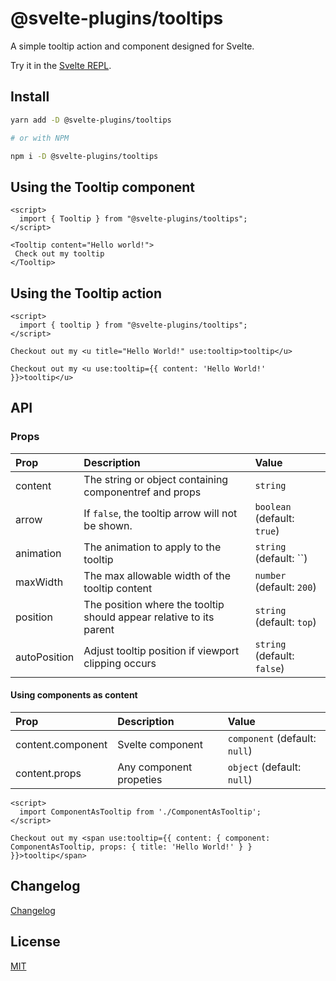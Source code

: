 # @svelte-plugins/tooltips

A simple tooltip action and component designed for Svelte.

Try it in the [Svelte REPL](https://svelte.dev/repl/e63e262a91834400aa567b9b0d20675a?version=3.49.0).

## Install

```bash
yarn add -D @svelte-plugins/tooltips

# or with NPM

npm i -D @svelte-plugins/tooltips
```

## Using the Tooltip component
```svelte
<script>
  import { Tooltip } from "@svelte-plugins/tooltips";
</script>

<Tooltip content="Hello world!">
 Check out my tooltip
</Tooltip>
```

## Using the Tooltip action

```svelte
<script>
  import { tooltip } from "@svelte-plugins/tooltips";
</script>

Checkout out my <u title="Hello World!" use:tooltip>tooltip</u>

Checkout out my <u use:tooltip={{ content: 'Hello World!' }}>tooltip</u>
```

## API

### Props
| Prop         | Description                                                         | Value                                           |
| :----------- | :------------------------------------------------------------------ | :---------------------------------------------- |
| content      | The string or object containing componentref and props              | `string` | `object` component (default: ``)     |
| arrow        | If `false`, the tooltip arrow will not be shown.                    | `boolean` (default: `true`)                     |
| animation    | The animation to apply to the tooltip                               | `string` (default: ``)                          |
| maxWidth     | The max allowable width of the tooltip content                      | `number` (default: `200`)                       |
| position     | The position where the tooltip should appear relative to its parent | `string` (default: `top`)                       |
| autoPosition | Adjust tooltip position if viewport clipping occurs                 | `string` (default: `false`)                     |

#### Using components as content
| Prop              | Description                                                    | Value                               |
| :-----------------| :------------------------------------------------------------- | :---------------------------------- |
| content.component | Svelte component                                               | `component` (default: `null`)       |
| content.props     | Any component propeties                                        | `object` (default: `null`)          |


```svelte
<script>
  import ComponentAsTooltip from './ComponentAsTooltip';
</script>

Checkout out my <span use:tooltip={{ content: { component: ComponentAsTooltip, props: { title: 'Hello World!' } } }}>tooltip</span>
```

## Changelog

[Changelog](CHANGELOG.md)

## License

[MIT](LICENSE)

